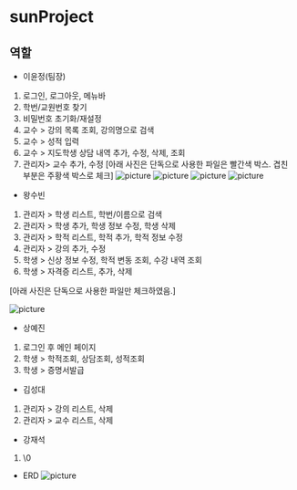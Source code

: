 # sunProject
## 역할
- 이윤정(팀장)
1. 로그인, 로그아웃, 메뉴바
2. 학번/교원번호 찾기
3. 비밀번호 초기화/재설정
4. 교수 > 강의 목록 조회, 강의명으로 검색
5. 교수 > 성적 입력
6. 교수 > 지도학생 상담 내역 추가, 수정, 삭제, 조회
7. 관리자> 교수 추가, 수정
[아래 사진은 단독으로 사용한 파일은 빨간색 박스. 겹친 부분은 주황색 박스로 체크]
![picture](./etc/leeyunjeong1.PNG)
![picture](./etc/leeyunjeong2.PNG)
![picture](./etc/leeyunjeong3.PNG)
![picture](./etc/leeyunjeong4.PNG)


- 왕수빈
1. 관리자 > 학생 리스트, 학번/이름으로 검색
2. 관리자 > 학생 추가, 학생 정보 수정, 학생 삭제
3. 관리자 > 학적 리스트, 학적 추가, 학적 정보 수정
4. 관리자 > 강의 추가, 수정
5. 학생 > 신상 정보 수정, 학적 변동 조회, 수강 내역 조회
6. 학생 > 자격증 리스트, 추가, 삭제

[아래 사진은 단독으로 사용한 파일만 체크하였음.]
 
![picture](./etc/ContributionsOfSubin.png)



- 상예진
1. 로그인 후 메인 페이지
2. 학생 > 학적조회, 상담조회, 성적조회 
3. 학생 > 증명서발급



- 김성대
1. 관리자 > 강의 리스트, 삭제
2. 관리자 > 교수 리스트, 삭제



- 강재석
1. \0

- ERD
![picture](./etc/erd.png)
